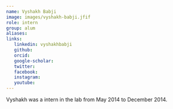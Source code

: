 ```yaml
---
name: Vyshakh Babji
image: images/vyshakh-babji.jfif
role: intern
group: alum
aliases:
links:
   linkedin: vyshakhbabji
   github:
   orcid: 
   google-scholar:
   twitter:
   facebook:
   instagram: 
   youtube:
---
```


Vyshakh was a intern in the lab from May 2014 to December 2014.